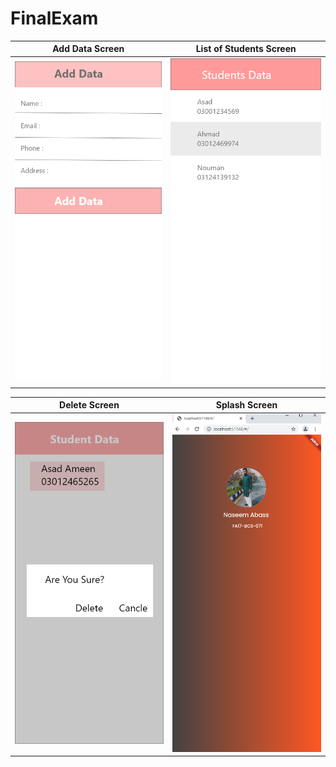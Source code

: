 # FinalExam

|              Add Data Screen             |             List of Students Screen           |
| :----------------------------------: | :----------------------------------: |
| <a href="#" target="_blank"><img src="https://github.com/naseemabas1/FinalExam/blob/main/1a.png" width="350"></a> | <a href="#" target="_blank"><img src="https://github.com/naseemabas1/FinalExam/blob/main/2a.png" width="350"></a> |

|              Delete Screen             |             Splash Screen           |
| :----------------------------------: | :----------------------------------: |
| <a href="#" target="_blank"><img src="https://github.com/naseemabas1/FinalExam/blob/main/a.png" width="350"></a> | <a href="#" target="_blank"><img src="https://github.com/naseemabas1/quizappassignment/raw/main/1.png" width="350"></a> |


